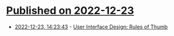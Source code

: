 # [Published on 2022-12-23](index.md)

* [2022-12-23, 14:23:43](https://news.ycombinator.com/item?id=34106091) - [User Interface Design: Rules of Thumb](https://mannhowie.com/ui-design-web)
